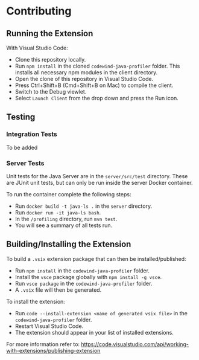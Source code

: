# Contributing

## Running the Extension

With Visual Studio Code:

- Clone this repository locally.
- Run `npm install` in the cloned `codewind-java-profiler` folder. This installs all necessary npm modules in the client directory.
- Open the clone of this repository in Visual Studio Code.
- Press Ctrl+Shift+B (Cmd+Shift+B on Mac) to compile the client.
- Switch to the Debug viewlet.
- Select `Launch Client` from the drop down and press the Run icon.

## Testing

### Integration Tests

To be added

### Server Tests

Unit tests for the Java Server are in the `server/src/test` directory. These are JUnit unit tests, but can only be run inside the server Docker container.

To run the container complete the following steps:

- Run `docker build -t java-ls .` in the `server` directory.
- Run `docker run -it java-ls bash`.
- In the `/profiling` directory, run `mvn test`.
- You will see a summary of all tests run.

## Building/Installing the Extension

To build a `.vsix` extension package that can then be installed/published:

- Run `npm install` in the `codewind-java-profiler` folder.
- Install the `vsce` package globally with `npm install -g vsce`.
- Run `vsce package` in the `codewind-java-profiler` folder.
- A `.vsix` file will then be generated.

To install the extension:

- Run `code --install-extension <name of generated vsix file>` in the `codewind-java-profiler` folder.
- Restart Visual Studio Code.
- The extension should appear in your list of installed extensions.

For more information refer to: <https://code.visualstudio.com/api/working-with-extensions/publishing-extension>
